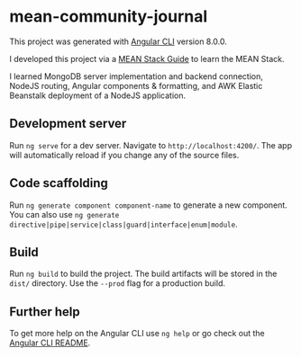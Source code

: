 # mean-community-journal

This project was generated with [Angular CLI](https://github.com/angular/angular-cli) version 8.0.0.

I developed this project via a [MEAN Stack Guide](https://www.udemy.com/course/angular-2-and-nodejs-the-practical-guide/) to learn the MEAN Stack.

I learned MongoDB server implementation and backend connection, NodeJS routing, Angular components & formatting, and AWK Elastic Beanstalk deployment of a NodeJS application.

## Development server

Run `ng serve` for a dev server. Navigate to `http://localhost:4200/`. The app will automatically reload if you change any of the source files.

## Code scaffolding

Run `ng generate component component-name` to generate a new component. You can also use `ng generate directive|pipe|service|class|guard|interface|enum|module`.

## Build

Run `ng build` to build the project. The build artifacts will be stored in the `dist/` directory. Use the `--prod` flag for a production build.

## Further help

To get more help on the Angular CLI use `ng help` or go check out the [Angular CLI README](https://github.com/angular/angular-cli/blob/master/README.md).
